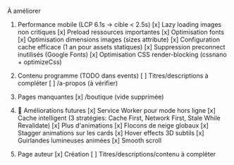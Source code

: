 À améliorer
1. Performance mobile (LCP 6.1s → cible < 2.5s)
[x] Lazy loading images non critiques
[x] Preload ressources importantes
[x] Optimisation fonts
[x] Optimisation dimensions images (sizes attribute)
[x] Configuration cache efficace (1 an pour assets statiques)
[x] Suppression preconnect inutilisés (Google Fonts)
[x] Optimisation CSS render-blocking (cssnano + optimizeCss)

2. Contenu programme (TODO dans events)
[ ] Titres/descriptions à compléter
[ ] /a-propos (à vérifier)

3. Pages manquantes
[x] /boutique (vide supprimée)


4. 🔮 Améliorations futures
[x] Service Worker pour mode hors ligne
[x] Cache intelligent (3 stratégies: Cache First, Network First, Stale While Revalidate)
[x] Plus d'animations
  [x] Flocons de neige globaux
  [x] Stagger animations sur les cards
  [x] Hover effects 3D subtils
  [x] Guirlandes lumineuses animées
  [x] Smooth scroll

  5. Page auteur
  [x] Création
  [ ] Titres/descriptions/contenu à compléter

  